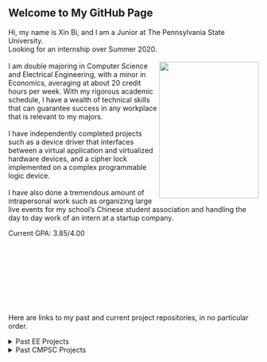 

## Welcome to My GitHub Page

<link rel="stylesheet" type="text/css" href="/css/main.css">
Hi, my name is Xin Bi, and I am a Junior at The Pennsylvania State University.<br/>Looking for an internship over Summer 2020.<br/><br/><img align="right"  width="200" height="275" src="https://xinbi99.github.io/headshot.png">
I am double majoring in Computer Science and Electrical Engineering, with a minor in Economics, averaging at about 20 credit hours per week. With my rigorous academic schedule, I have a wealth of technical skills that can guarantee success in any workplace that is relevant to my majors. <br/><br/>
I have independently completed projects such as a device driver that interfaces between a virtual application and virtualized hardware devices, and a cipher lock implemented on a complex programmable logic device. <br/><br/>
I have also done a tremendous amount of intrapersonal work such as organizing large live events for my school’s Chinese student association and handling the day to day work of an intern at a startup company.

Current GPA: 3.85/4.00 
<br/>
<br/>
<br/>
<br/>
<br/>
<br/>
<br/>
<br/>
<br/>
<br/>
Here are links to my past and current project repositories, in no particular order.


<details>
<summary>Past EE Projects</summary>
<br>
<a href="https://github.com/xinbi99/EE-microcotroller-project">
-Cipher lock implemented on microcontroller and LCD module with C</a>  
<br>
<a href="https://github.com/xinbi99/five-stage-pipelined-CPU">
-Five Stage Pipelined CPU implemented on a simulated FPGA</a>  
<br>
<a href="https://github.com/xinbi99/Finite-state-machine-on-FPGA">
-Finite State machine on a FPGA with LED lights indicating current state</a>  
<br>
<a href="https://github.com/xinbi99/cipher-lock-on-NImyDAQ">
-Cipher lock implemented on breadboard Labview and myDAQ</a>  
<br>
<a href="https://github.com/xinbi99/cipher-lock-on-CPLD">
-Cipher lock implemented on CPLD</a>  
</details>


<details>
<summary>Past CMPSC Projects</summary>
<br>
<a href="https://github.com/xinbi99/C-programming-basics">
-C programming basics practice</a>
<br>
<a href="https://github.com/xinbi99/Plagiarism-Detection-program">
-Plagiarism detection in JAVA</a>
<br>
<a href="https://github.com/xinbi99/mock-contacts-app-through-javafx">
-Mock Contacts APP with JavaFX</a>
<br>
<a href="https://github.com/xinbi99/user-space-device-driver-in-c">
-User space device driver (currently developing)</a>
</details>
